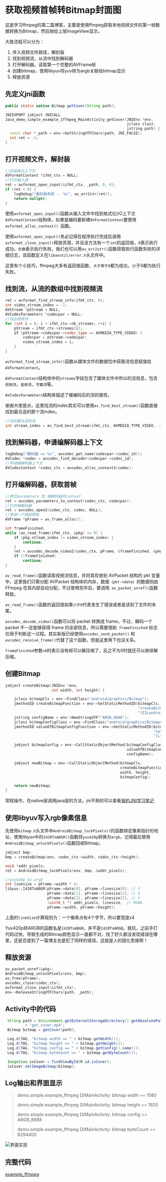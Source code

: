 # 获取视频首帧转Bitmap封面图

这是学习ffmpeg的第二篇博客，主要是使用ffmpeg获取本地视频文件的第一帧数据转换为Bitmap，然后抛给上层ImageView显示。

大致流程可以分为：

1. 传入视频文件路径，解封装
2. 找到视频流，从流中找到解码器
3. 打开解码器，读取第一个完整的AVFrame帧
4. 创建bitmap，使用libyuv将yuv转为argb关联给bitmap显示
5. 释放资源

## 先定义jni函数

```java
public static native Bitmap getCover(String path);
```

```c++
JNIEXPORT jobject JNICALL
Java_demo_simple_example_1ffmpeg_MainActivity_getCover(JNIEnv *env,
                                                       jclass clazz,
                                                       jstring path) {
  const char *_path = env->GetStringUTFChars(path, JNI_FALSE);
  int ret = -1;
}
```

## 打开视频文件，解封装

```c++
//封装格式上下文    
AVFormatContext *ifmt_ctx = NULL;
//打开输入源
ret = avformat_open_input(&ifmt_ctx, _path, 0, 0);
if (ret < 0) {
    logDebug("解封装失败 -- %s", av_err2str(ret));
    return nullptr;
}
```

使用`avformat_open_input()`函数从输入文件中找到格式化I/O上下文`AVFormatContext`结构体，如果是编码要新建`AVFormatContext`要使用`avformat_alloc_context() `函数。

使用`avformat_open_input()`务必记得在程序执行完成后调用`avformat_close_input()`释放资源，并且该方法有一个`int`的返回值，`0`表示执行成功，`负数`表示执行失败，我们也可以用`av_err2str()`函数获取执行函数失败的详细日志，该函数定义在`libavutil/error.h`头文件中。

这里有个小技巧，ffmpeg大多有返回值函数，`大于等于0`都为成功，小于0都为执行失败。

## 找到流，从流的数组中找到视频流

```c++
ret = avformat_find_stream_info(ifmt_ctx, 0);
int video_stream_index = -1;
AVStream *pStream = NULL;
AVCodecParameters *codecpar = NULL;
//找出视频流
for (int i = 0; i < ifmt_ctx->nb_streams; ++i) {
    pStream = ifmt_ctx->streams[i];
    if (pStream->codecpar->codec_type == AVMEDIA_TYPE_VIDEO) {
        codecpar = pStream->codecpar;
        video_stream_index = i;
    }
}
```

`avformat_find_stream_info()`函数从媒体文件的数据包中获取流信息赋值给`AVFormatContext`。

`AVFormatContext`结构体中的`streams`字段包含了媒体文件中所以的流信息，包含`视频流`，`音频流`，`字幕流`等。

`AVCodecParameters`结构体描述了被编码后的流的属性。

谢谢大佬提点，这里找流的index其实可以使用`av_find_best_stream()`函数直接找到最合适的那个流index。

```c++
//找到最合适的流
int stream_index = av_find_best_stream(ifmt_ctx, AVMEDIA_TYPE_VIDEO, -1, -1, NULL, 0);
```

## 找到解码器，申请编解码器上下文

```c++
logDebug("解码器 == %s", avcodec_get_name(codecpar->codec_id));
AVCodec *codec = avcodec_find_decoder(codecpar->codec_id);
//申请编解码器上下文
AVCodecContext *codec_ctx = avcodec_alloc_context3(codec);
```

## 打开编解码器，获取首帧

```c++
//拷贝parameters 到 编解码器的context
ret = avcodec_parameters_to_context(codec_ctx, codecpar);
//打开编解码器
ret = avcodec_open2(codec_ctx, codec, NULL);
//申请一个帧结构体
AVFrame *pFrame = av_frame_alloc();

int frameFinished;
while (av_read_frame(ifmt_ctx, &pkg) >= 0) {
    if (pkg.stream_index != video_stream_index) {
        continue;
    }
    ret = avcodec_decode_video2(codec_ctx, pFrame, &frameFinished, &pkg);
    if (!frameFinished)
        continue;
}
```

`av_read_frame()`函数读取视频流信息，并将其存放到 AVPacket 结构的 pkt 变量中，这里我们只需分配 AVPacket 结构体的内存，数据`（pkt->data）`的数据则由 FFmpeg 在其内部自动分配，不过使用完毕后，要调用` av_packet_unref()`函数释放。

`av_read_frame()`函数的返回值如果`小于0`代表发生了错误或者是读到了文件的末尾。

`avcodec_decode_video()`函数可以将 packet 转换成 frame，不过，解码一个 packet 不一定能够获得 frame 的全部信息，所以需要借助` frameFinished` 标志位用于判断这一过程。其实新版已经使用`avcodec_send_packet()` 和`avcodec_receive_frame()`代替了这个函数，但是这里用下也没关系。

`frameFinished`参数`=0`时表示没有帧可以解压缩了，反之不为0时就还可以继续解压缩。

## 创建Bitmap

```c++
jobject createBitmap(JNIEnv *env,
                     int width, int height) {

    jclass bitmapCls = env->FindClass("android/graphics/Bitmap");
    jmethodID createBitmapFunction = env->GetStaticMethodID(bitmapCls,
                                                            "createBitmap",
                                                            "(IILandroid/graphics/Bitmap$Config;)Landroid/graphics/Bitmap;");
    jstring configName = env->NewStringUTF("ARGB_8888");
    jclass bitmapConfigClass = env->FindClass("android/graphics/Bitmap$Config");
    jmethodID valueOfBitmapConfigFunction = env->GetStaticMethodID(bitmapConfigClass,
                                                                   "valueOf",
                                                                   "(Ljava/lang/String;)Landroid/graphics/Bitmap$Config;");

    jobject bitmapConfig = env->CallStaticObjectMethod(bitmapConfigClass,
                                                       valueOfBitmapConfigFunction,
                                                       configName);

    jobject newBitmap = env->CallStaticObjectMethod(bitmapCls,
                                                    createBitmapFunction,
                                                    width, height,
                                                    bitmapConfig);

    return newBitmap;
}
```

常规操作，在native层调用java层的方法，jni不熟的可以查看[我的JNI学习笔记](https://github.com/simplepeng/KeepLearning/blob/master/Android/NDK/JNI学习笔记.md)

## 使用libyuv写入rgb像素信息

先使用`bitmap.h`头文件中`AndroidBitmap_lockPixels()`的函数绑定像素指针的地址，使用libyuv中的`I420ToABGR()`函数将`yuv420p`转换为`argb`，记得最后使用`AndroidBitmap_unlockPixels()`函数回收Bitmap。

```c++
jobject bmp;
bmp = createBitmap(env, codec_ctx->width, codec_ctx->height);

void *addr_pixels;
ret = AndroidBitmap_lockPixels(env, bmp, &addr_pixels);

//yuv420p to argb
int linesize = pFrame->width * 4;
libyuv::I420ToABGR(pFrame->data[0], pFrame->linesize[0], // Y
                   pFrame->data[1], pFrame->linesize[1], // U
                   pFrame->data[2], pFrame->linesize[2], // V
                   (uint8_t *) addr_pixels, linesize,  // RGBA
                   pFrame->width, pFrame->height);
```

上面的`lineSize`计算规则为：一个像素点有4个字节，所以要宽度x4

Yuv420p转ARGB的函数名是`I420ToABGR`，并不是`I420ToARGB`。我坑，之前手打代码过快，导致生成的Bitmap颜色显示一直都不对，找了好久都没发现错误在哪里，还是百度到了一篇博主也是犯了同样的错误，这就是人的固化思维啊！

## 释放资源

```c++
av_packet_unref(&pkg);
AndroidBitmap_unlockPixels(env, bmp);
av_free(pFrame);
avcodec_close(codec_ctx);
avformat_close_input(&ifmt_ctx);
env->ReleaseStringUTFChars(path, _path);
```

## Activity中的代码

```java
 String path = Environment.getExternalStorageDirectory().getAbsolutePath() + File.separator
         + "get_cover.mp4";
 Bitmap bitmap = getCover(path);

 Log.d(TAG, "bitmap width == " + bitmap.getWidth());
 Log.d(TAG, "bitmap height == " + bitmap.getHeight());
 Log.d(TAG, "bitmap config == " + bitmap.getConfig().name());
 Log.d(TAG, "bitmap byteCount == " + bitmap.getByteCount());

 ImageView ivCover = findViewById(R.id.ivCover);
 ivCover.setImageBitmap(bitmap);
```

## Log输出和界面显示

> demo.simple.example_ffmpeg D/MainActivity: bitmap width == 1080
> 
> demo.simple.example_ffmpeg D/MainActivity: bitmap height == 1920
> 
> demo.simple.example_ffmpeg D/MainActivity: bitmap config == ARGB_8888
> 
> demo.simple.example_ffmpeg D/MainActivity: bitmap byteCount == 8294400

![界面实现](https://raw.githubusercontent.com/simplepeng/ImageRepo/master/android/image-20200706171406818.png)

## 完整代码

[example_ffmpeg](https://github.com/simplepeng/AndroidExamples/tree/master/example_ffmpeg)
